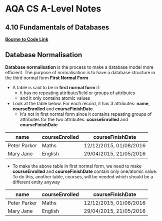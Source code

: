 # AQA CS A-Level Notes

## 4.10 Fundamentals of Databases

**[Bourne to Code Link](https://bournetocode.com/projects/AQA_A_Theory/pages/4-10.html)**

## Database Normalisation
**Database normalisation** is the process to make a database model more efficient. The purpose of normalisation is to have a database structure in the third normal form
**First Normal Form**
+ A table is said to be in **first normal form** if:
  + it has no repeating attribute/field or groups of attributes
  + and it only contains atomic values
+ Look at the table below. For each record, it has 3 attributes: **name**, **courseEnrolled** and **courseFinishDate**.
  + It's not in first normal form since it contains repeating groups of attributes for the two attributes: **courseEnrolled** and **courseFinishDate**
  
| name | courseEnrolled | courseFinishDate |
|--------|-------------|---------|
| Peter Parker | Maths | 12/12/2015, 01/08/2016 |
| Mary Jane | English | 29/04/2015, 21/05/2016 |

+ To make the above table in first normal form, we need to make **courseEnrolled** and **courseFinishDate** contain only one/atomic value. To do this, another table, courses, will be needed which should be a different entity anyway

| name | courseEnrolled | courseFinishDate |
|--------|-------------|---------|
| Peter Parker | Maths | 12/12/2015, 01/08/2016 |
| Mary Jane | English | 29/04/2015, 21/05/2016 |
